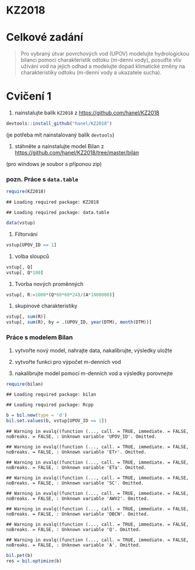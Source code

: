 KZ2018
================

Celkové zadání
==============

> Pro vybraný útvar povrchových vod (UPOV) modelujte hydrologickou bilanci pomocí charakteristik odtoku (m-denní vody), posuďte vliv užívání vod na jejich odhad a modelujte dopad klimatické změny na charakteristiky odtoku (m-denní vody a ukazatele sucha).

Cvičení 1
=========

1.  nainstalujte balík `KZ2018` z <https://github.com/hanel/KZ2018>

``` r
devtools::install_github("hanel/KZ2018")
```

(je potřeba mít nainstalovaný balík `devtools`)

1.  stáhněte a nainstalujte model Bilan z <https://github.com/hanel/KZ2018/tree/master/bilan>

(pro windows je soubor s příponou zip)

### pozn. Práce s `data.table`

``` r
require(KZ2018)
```

    ## Loading required package: KZ2018

    ## Loading required package: data.table

``` r
data(vstup)
```

1.  Filtorvání

``` r
vstup[UPOV_ID == 1]
```

1.  volba sloupců

``` r
vstup[, Q]
vstup[, Q*100]
```

1.  Tvorba nových proměnných

``` r
vstup[, R:=1000*(Q*60*60*24)/(A*1000000)]
```

1.  skupinové charakteristiky

``` r
vstup[, sum(R)]
vstup[, sum(R), by = .(UPOV_ID, year(DTM), month(DTM))]
```

### Práce s modelem Bilan

1.  vytvořte nový model, nahrajte data, nakalibrujte, výsledky uložte

2.  vytvořte funkci pro výpočet m-denních vod

3.  nakalibrujte model pomocí m-denních vod a výsledky porovnejte

``` r
require(bilan)
```

    ## Loading required package: bilan

    ## Loading required package: Rcpp

``` r
b = bil.new(type = 'd')
bil.set.values(b, vstup[UPOV_ID == 1])
```

    ## Warning in evalq((function (..., call. = TRUE, immediate. = FALSE, noBreaks. = FALSE, : Unknown variable 'UPOV_ID'. Omitted.

    ## Warning in evalq((function (..., call. = TRUE, immediate. = FALSE, noBreaks. = FALSE, : Unknown variable 'ETr'. Omitted.

    ## Warning in evalq((function (..., call. = TRUE, immediate. = FALSE, noBreaks. = FALSE, : Unknown variable 'ETa'. Omitted.

    ## Warning in evalq((function (..., call. = TRUE, immediate. = FALSE, noBreaks. = FALSE, : Unknown variable 'SC'. Omitted.

    ## Warning in evalq((function (..., call. = TRUE, immediate. = FALSE, noBreaks. = FALSE, : Unknown variable 'AWV2'. Omitted.

    ## Warning in evalq((function (..., call. = TRUE, immediate. = FALSE, noBreaks. = FALSE, : Unknown variable 'DBCN'. Omitted.

    ## Warning in evalq((function (..., call. = TRUE, immediate. = FALSE, noBreaks. = FALSE, : Unknown variable 'Q'. Omitted.

    ## Warning in evalq((function (..., call. = TRUE, immediate. = FALSE, noBreaks. = FALSE, : Unknown variable 'A'. Omitted.

``` r
bil.pet(b)
res = bil.optimize(b)
```
